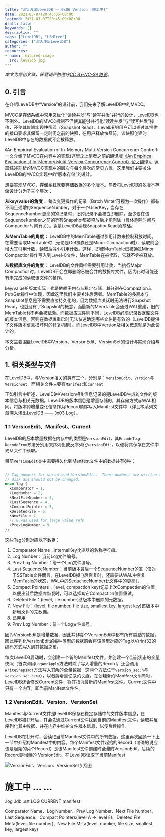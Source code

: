 ```yaml
---
title: "深入浅出LevelDB —— 0x06 Version [施工中]"
date: 2021-03-07T20:45:05+08:00
lastmod: 2021-03-07T20:45:09+08:00
draft: false
keywords: []
description: ""
tags: ["LevelDB", "LSMTree"]
categories: ["深入浅出LevelDB"]
author: ""
resources:
- name: featured-image
  src: leveldb.jpg
---
```


*本文为原创文章，转载请严格遵守[CC BY-NC-SA协议](https://creativecommons.org/licenses/by-nc-sa/4.0/)。*


<!--more-->

## 0. 引言

在介绍LevelDB中“Version”的设计前，我们先来了解LevelDB中的MVCC。

MVCC是存储系统中常用来优化“读读并发”与“读写并发”并行的设计，LevelDB也不例外。LevelDB的MVCC机制不但使其能够并行化“读读并发”与“读写并发”操作，还使其能够实现快照读（Snapshot Read）。LevelDB的用户可以通过其提供的接口要求其保留一定时间之前的快照，在用户释放快照前，该快照创建时LevelDB中存在的数据就不会被释放。

《An Empirical Evaluation of In-Memory Multi-Version Concurrency Control》一文介绍了MVCC在内存中的实现(这里放上笔者之前的翻译版[《An Empirical Evaluation of In-Memory Multi-Version Concurrency Control》论文翻译](/posts/paper-reading/wu-vldb2017/#41-仅追加存储append-only-storage))。这篇综述剖析的MVCC实现中的层次与每个层次的常见方案。这里我们主要关注LevelDB的MVCC实现中的“版本存储”的设计。

想要实现MVCC，存储系统就要存储数据的多个版本。笔者将LevelDB的多版本存储设计分为了三个层次：

**从key/value的角度：** 每次变更操作的记录（Batch Writer可视为一次操作）都有不同且递增的SequenceNumber。对于一个UserKey，当存在SequenceNumber更高的的记录时，旧的记录不会被立即删除，至少要在该SequenceNumber之前的所有Snapshot都被释放后才能删除（具体删除时间与Compaction时间有关）。这是LevelDB实现Snapshot Read的基础。

**从MemTable的角度：** LevelDB中的MemTable通过引用计数来控制释放时间。在需要读取MemTable时（无论是Get操作还是Minor Compaction时），读取前会增大其引用计数，读取后减小引用计数。这样，即使MemTable已被通过Minor Compaction操作写入到Level-0文件，MemTable在被读取，它就不会被释放。

**从数据库文件的角度：** LevelDB的文件同样需要引用计数，当执行Major Compaction时，LevelDB不会立即删除已被合并的数据库文件，因为此时可能还有未完成的读取该文件的操作。

key/value的版本实际上也是依赖于内存与稳定存储，其分别在Compaction与Put/Get操作中体现，因此这里我们主要关注后两者。MemTable的多版本与Snapshot信息是不需要直接持久化的，因为数据库关闭时无法进行Snapshot Read，也就没有了Snapshot的概念，而最新的MemTable会通过WAL重建，旧的MemTable也不再会被依赖。而数据库文件则不同，LevelDB必须记录数据库文件的版本信息，否则在数据库重启时无法快速确定哪些文件是有效的（LevelDB提供了文件版本信息损坏时的修复机制）。而LevelDB中Version及相关概念就是为此设计的。

本文主要围绕LevelDB中Version、VersionEdit、VersionSet的设计与实现介绍与分析。

## 1. 相关类型与文件

在LevelDB中，与Version相关的类有三个，分别是：`VersionEdit`、`Version`与`VersionSet`，而相关文件主要有`Manifest`和`Current`

正如引言中所述，LevelDB中Version相关信息记录的是LevelDB生成的文件的版本信息与相关元数据。LevelDB的版本信息是增量存储的，其存储方式与WAL相同，将版本的增量变化信息作为Record顺序写入Manifest文件中（详见本系列文章[深入浅出LevelDB —— 0x03 Log](/posts/code-reading/leveldb-made-simple/3-log/)）。

### 1.1 VersionEdit、Manifest、Current

LevelDB的版本增量数据在内存中的类型是`VersionEdit`，其`EncodeTo`与`DecodeFrom`方法分别用来序列化或反序列化`VersionEdit`，以便将其保存在文件中或从文件中读取。

目前`VersionEdit`类中需要持久化到Manifest文件中的数据共有8种：

```cpp

// Tag numbers for serialized VersionEdit.  These numbers are written to
// disk and should not be changed.
enum Tag {
  kComparator = 1,
  kLogNumber = 2,
  kNextFileNumber = 3,
  kLastSequence = 4,
  kCompactPointer = 5,
  kDeletedFile = 6,
  kNewFile = 7,
  // 8 was used for large value refs
  kPrevLogNumber = 9
};

```

这些Tag分别对应以下数据：
1. Comparator Name：InternalKey比较器的名称字符串。
2. Log Number：当前Log文件编号。
3. Prev Log Number：前一个Log文件编号。
4. Last SequenceNumber：当前版本最后一个SequenceNumber的值（仅对于SSTable文件而言，在LevelDB掉电后恢复时，还需要从WAL中恢复MemTable的状态，WAL中的SequenceNumber比文件中的更高）。
5. Compact Pointers：(level, compaction key)记录上次Compaction的位置，以便出错后数据库恢复时，可以选择其它Compaction位置重试。
6. Deleted File：(level, file number)该版本中删除的元数据。
7. New File：(level, file number, file size, smallest key, largest key)该版本中新增文件的元数据。
8.  ~~已弃用~~
9. Prev Log Number：前一个Log文件编号。

因为VersionEdit是增量数据，因此并非每个VersionEdit中都有所有类型的数据，因此序列化VersionEdit的每种类型的数据前会将该类型对应的Tag以Varint32的编码方式写入到其数据之前。

每次LevelDB启动时，会创建一个新的Manifest文件，并创建一个当前状态的全量快照（首次调用`LogAndApply`方法时除了写入增量的Record，还会调用`WriteSnapshot`方法写入其余的全量数据，这两个方法位于`version_set.h`与`version_set.cc`中），以裁剪增量记录的长度。在创建新的Manifest文件同时，LevelDB还会修改Current文件，将其指向最新的Manifest文件。Current文件中只有一个内容，即当前Manifest文件名。

### 1.2 VersionEdit、Version、VersionSet

Manifest与Current文件是LevelDB保存在稳定存储中的文件版本信息，在LevelDB被打开后，其会先通过Current文件找到当前的Manifest文件，读取并反序列化其中数据，并在内存中维护文件版本信息，以便后续操作。

LevelDB在打开时，会读取当前Manifest文件中的所有数据。这里再次回顾一下上一节中介绍的Manifest中的内容。每个Manifest文件起始的Record（准确的说应该是起始的两个Record）是该Manifest文件创建时全量的VersionEdit，后续的Record是增量的 VersionEdit。在LevelDB读取了当前Manifest

![VersionEdit、Version、VersionSet关系图](assets/version-set.png "VersionEdit、Version、VersionSet关系图")





# 施工中 ... ...

.log .ldb .sst LOG CURRENT manifest

Comparator Name、Log Number、Prev Log Number、Next File Number、Last Sequence、Compact Pointers(level A -> level B)、Deleted File Meta(level, file number)、New File Meta(level, number, file size, smallest key, largest key)